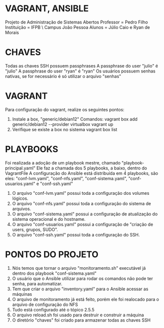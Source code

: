 # VAGRANT, ANSIBLE
Projeto de Administração de Sistemas Abertos
Professor = Pedro Filho
Instituição = IFPB \ Campus João Pessoa
Alunos = Júlio Caio e Ryan de Morais

# CHAVES
Todas as chaves SSH possuem passphrases
A passphrase do user "julio" é "julio"
A passphrase do user "ryan" é "ryan"
Os usuários possuem senhas nativas, se for
necessário é só utilizar o arquivo "senhas"

# VAGRANT
Para configuração do vagrant, realize os seguintes pontos:
1. Instale a box, "generic/debian12"
   Comandos: 
   vagrant box add generic/debian12 --provider virtualbox
   vagrant up 
2. Verifique se existe a box no sistema
   vagrant box list

# PLAYBOOKS
Foi realizada a adoção de um playbook mestre, chamado "playbook-principal.yaml"
Ele faz a chamada dos 5 playbooks, a baixo, dentro do VagrantFile
A configuração do Ansible está distribuída em 4 playbooks,
são eles: "conf-lvm.yaml", "conf-nfs.yaml", "conf-sistema.yaml", "conf-usuarios.yaml" e "conf-ssh.yaml"
1. O arquivo "conf-lvm.yaml" possui toda a configuração dos volumes lógicos. 
2. O arquivo "conf-nfs.yaml" possui toda a configuração do sistema de arquivos.
3. O arquivo "conf-sistema.yaml" possui a configuração de atualização do sistema
   operacional e do hostname. 
4. O arquivo "conf-usuarios.yaml" possui a configuração de "criação de users, grupos, 
   SUDO".
5. O arquivo "conf-ssh.yaml" possui toda a configuração do SSH. 

# PONTOS DO PROJETO
1. Nós temos que tornar o arquivo "monitoramento.sh" executável já dentro dos playbook "conf-sistema.yaml"
2. O usuário que o Ansible utilizar para rodar os comandos não pode ter senha, para automatizar. 
3. Tem que criar o arquivo "inventory.yaml" para o Ansible acessar as máquinas
4. O arquivo de monitoramento já está feito, porém ele foi realocado para o arquivo de configuração do NFS
5. Tudo está configurado até o tópico 2.5.5 
6. O arquivo reload.sh foi usado para destruir e construir a máquina
7. O diretório "chaves" foi criado para armazenar todas as chaves SSH
